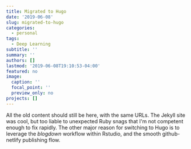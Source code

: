 ```yaml
---
title: Migrated to Hugo
date: '2019-06-08'
slug: migrated-to-hugo
categories:
  - personal
tags:
  - Deep Learning
subtitle: ''
summary: ''
authors: []
lastmod: '2019-06-08T19:10:53-04:00'
featured: no
image:
  caption: ''
  focal_point: ''
  preview_only: no
projects: []
---
```


All the old content should still be here, with the same URLs. The Jekyll site was cool, but too liable to unexpected Ruby snags that I'm not competent enough to fix rapidly. The other major reason for switching to Hugo is to leverage the *blogdown* workflow within Rstudio, and the smooth github-netlify publishing flow.
